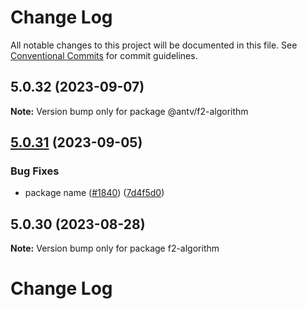 # Change Log

All notable changes to this project will be documented in this file.
See [Conventional Commits](https://conventionalcommits.org) for commit guidelines.

## 5.0.32 (2023-09-07)

**Note:** Version bump only for package @antv/f2-algorithm





## [5.0.31](https://github.com/antvis/f2/compare/v5.0.30...v5.0.31) (2023-09-05)


### Bug Fixes

* package name ([#1840](https://github.com/antvis/f2/issues/1840)) ([7d4f5d0](https://github.com/antvis/f2/commit/7d4f5d0d34bf251952bc86aa93fc183e6ba6f543))





## 5.0.30 (2023-08-28)

**Note:** Version bump only for package f2-algorithm





# Change Log
